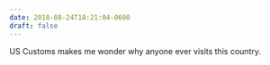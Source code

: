 ```yaml
---
date: 2018-08-24T18:21:04-0600
draft: false
---
```


US Customs makes me wonder why anyone ever visits this country.


